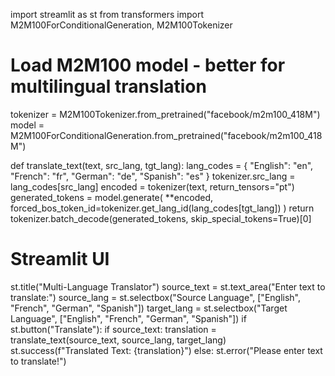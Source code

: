 import streamlit as st
from transformers import M2M100ForConditionalGeneration, M2M100Tokenizer
# Load M2M100 model - better for multilingual translation
tokenizer = M2M100Tokenizer.from_pretrained("facebook/m2m100_418M")
model = M2M100ForConditionalGeneration.from_pretrained("facebook/m2m100_418M")

def translate_text(text, src_lang, tgt_lang): lang_codes = {
"English": "en",
"French": "fr",
"German": "de",
"Spanish": "es"
}
tokenizer.src_lang = lang_codes[src_lang] encoded = tokenizer(text, return_tensors="pt") generated_tokens = model.generate(
**encoded, forced_bos_token_id=tokenizer.get_lang_id(lang_codes[tgt_lang])
)
return tokenizer.batch_decode(generated_tokens, skip_special_tokens=True)[0]
# Streamlit UI
st.title("Multi-Language Translator")
source_text = st.text_area("Enter text to translate:")
source_lang = st.selectbox("Source Language", ["English", "French", "German", "Spanish"]) target_lang = st.selectbox("Target Language", ["English", "French", "German", "Spanish"])
if st.button("Translate"): if source_text:
translation = translate_text(source_text, source_lang, target_lang) st.success(f"Translated Text: {translation}")
else:
st.error("Please enter text to translate!")

